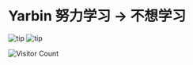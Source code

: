 # Yarbin  努力学习 -> 不想学习



![tip](https://badgen.net/badge/python/3.1.6/green?icon=packagephobia) 
![tip](https://badgen.net/badge/vue/3/orange?icon=vue) 



![Visitor Count](https://profile-counter.glitch.me/{Qwasn123}/count.svg) 
